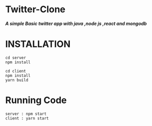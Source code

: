 # Twitter-Clone

***A simple Basic twitter app with java ,node js ,react and mongodb***

# INSTALLATION
```
cd server
npm install
```
```
cd client 
npm install
yarn build
```

# Running Code
```
server : npm start
client : yarn start
```

